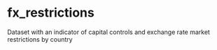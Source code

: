 # fx_restrictions
Dataset with an indicator of capital controls and exchange rate market restrictions by country
